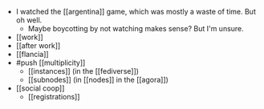 - I watched the [[argentina]] game, which was mostly a waste of time. But oh well.
  - Maybe boycotting by not watching makes sense? But I'm unsure.
- [[work]]
- [[after work]]
- [[flancia]]
- #push [[multiplicity]]
  - [[instances]] (in the [[fediverse]])
  - [[subnodes]] (in [[nodes]] in the [[agora]])
- [[social coop]]
  - [[registrations]]
